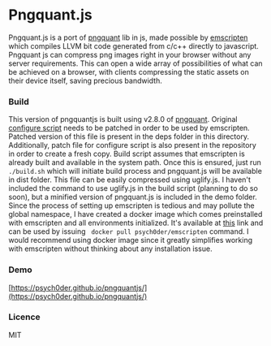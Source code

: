# Pngquant.js
Pngquant.js is a port of [pngquant](https://github.com/pornel/pngquant) lib in js, made possible by [emscripten](https://github.com/kripken/emscripten) which compiles LLVM bit code generated from c/c++ directly to javascript. Pngquant js can compress png images right in your browser without any server requirements. This can open a wide array of possibilities of what can be achieved on a browser, with clients compressing the static assets on their device itself, saving precious bandwidth.

### Build
This version of pngquantjs is built using v2.8.0 of [pngquant](https://github.com/pornel/pngquant). Original [configure script](pngquant/configure) needs to be patched in order to be used by emscripten. Patched version of this file is present in the deps folder in this directory. Additionally, patch file for configure script is also present in the repository in order to create a fresh copy. Build script assumes that emscripten is already built and available in the system path. Once this is ensured, just run `./build.sh` which will initiate build process and pngquant.js will be available in dist folder.
This file can be easily compressed using uglify.js. I haven't included the command to use uglify.js in the build script (planning to do so soon), but a minified version of pngquant.js is included in the demo folder.
Since the process of setting up emscripten is tedious and may pollute the global namespace, I have created a docker image which comes preinstalled with emscripten and all environments initialized. It's available at [this](https://hub.docker.com/r/psych0der/emscripten/) link and can be used by issuing `
docker pull psych0der/emscripten` command. I would recommend using docker image since it greatly simplifies working with emscripten without thinking about any installation issue.

### Demo
[https://psych0der.github.io/pngquantjs/](https://psych0der.github.io/pngquantjs/)
### Licence
MIT
